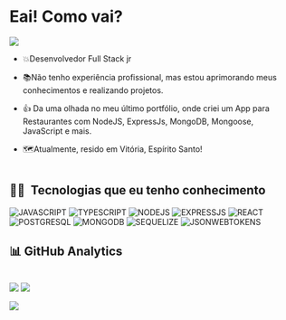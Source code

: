 <h1>Eai! Como vai?</h1>
<img src="https://media3.giphy.com/media/RbDKaczqWovIugyJmW/200.gif">

- 💥Desenvolvedor Full Stack jr

- 📚Não tenho experiência profissional, mas estou aprimorando meus conhecimentos e realizando projetos.

- 👍 Da uma olhada no meu último portfólio, onde criei um App para Restaurantes com NodeJS, ExpressJs, MongoDB, Mongoose, JavaScript e mais.

- 🗺Atualmente, resido em Vitória, Espírito Santo!
<br><br>
## 👩‍💻 &nbsp;Tecnologias que eu tenho conhecimento
<img src="https://img.shields.io/badge/JavaScript-323330?style=for-the-badge&logo=javascript&logoColor=F7DF1E" alt="JAVASCRIPT">
<img src="https://img.shields.io/badge/TypeScript-007ACC?style=for-the-badge&logo=typescript&logoColor=white" alt="TYPESCRIPT">
<img src="https://img.shields.io/badge/Node.js-43853D?style=for-the-badge&logo=node.js&logoColor=white" alt="NODEJS">
<img src="https://img.shields.io/badge/Express.js-404D59?style=for-the-badge" alt="EXPRESSJS">
<img src="https://img.shields.io/badge/React-20232A?style=for-the-badge&logo=react&logoColor=61DAFB" alt="REACT">
<img src="https://img.shields.io/badge/PostgreSQL-316192?style=for-the-badge&logo=postgresql&logoColor=white" alt="POSTGRESQL">
<img src="https://img.shields.io/badge/MongoDB-4EA94B?style=for-the-badge&logo=mongodb&logoColor=white" alt="MONGODB">
<img src="https://img.shields.io/badge/sequelize-323330?style=for-the-badge&logo=sequelize&logoColor=blue" alt="SEQUELIZE">
<img src="https://img.shields.io/badge/json%20web%20tokens-323330?style=for-the-badge&logo=json-web-tokens&logoColor=pink" alt="JSONWEBTOKENS">
<br>
<h2>📊 GitHub Analytics</h2>
<br>
<img src="https://github-readme-stats.vercel.app/api?username=teuz159">
<img src="https://github-readme-stats.vercel.app/api/top-langs/?username=teuz159">

<a href="https://www.linkedin.com/in/matheus-souza-marques-69038522a/"><img src="https://img.shields.io/badge/LinkedIn-0077B5?style=for-the-badge&logo=linkedin&logoColor=white"></a>
